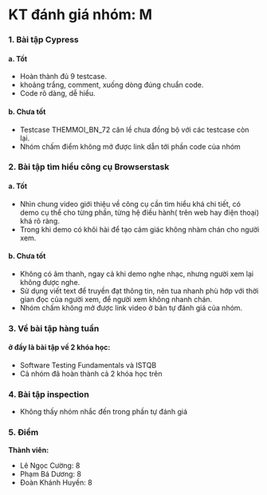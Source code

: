 # KT đánh giá nhóm: M
### 1.  Bài tập Cypress

#### a. Tốt
- Hoàn thành đủ 9 testcase.
- khoảng trắng, comment, xuống dòng đúng chuẩn code.
- Code rõ dàng, dễ hiểu.

#### b. Chưa tốt
- Testcase THEMMOI_BN_72 căn lề chưa đồng bộ với các testcase còn lại.
- Nhóm chấm điểm không mở được link dẫn tới phần code của nhóm

### 2. Bài tập tìm hiểu công cụ Browserstask
#### a. Tốt
- Nhìn chung video giới thiệu về công cụ cần tìm hiểu khá chi tiết, có demo cụ thể cho từng phần, từng hệ điều hành( trên web hay điện thoại) khá rõ ràng.
- Trong khi demo có khôi hài để tạo cảm giác không nhàm chán cho người xem.

#### b. Chưa tốt
- Không có âm thanh, ngay cả khi demo nghe nhạc, nhưng người xem lại không được nghe.
- Sử dụng viết text để truyền đạt thông tin, nên tua nhanh phù hớp với thời gian đọc của người xem, để người xem không nhanh chán.
- Nhóm chấm không mở được link video ở bản tự đánh giá của nhóm.

### 3. Về bài tập hàng tuần
#### ở đầy là bài tập về 2 khóa học:
- Software Testing Fundamentals và ISTQB
- Cả nhóm đã hoàn thành cả 2 khóa học trên

### 4.  Bài tập inspection
- Không thấy nhóm nhắc đến trong phần tự đánh giá

### 5.  Điểm

**Thành viên:**

- Lê Ngọc Cường: 8
- Phạm Bá Dương: 8
- Đoàn Khánh Huyền: 8
